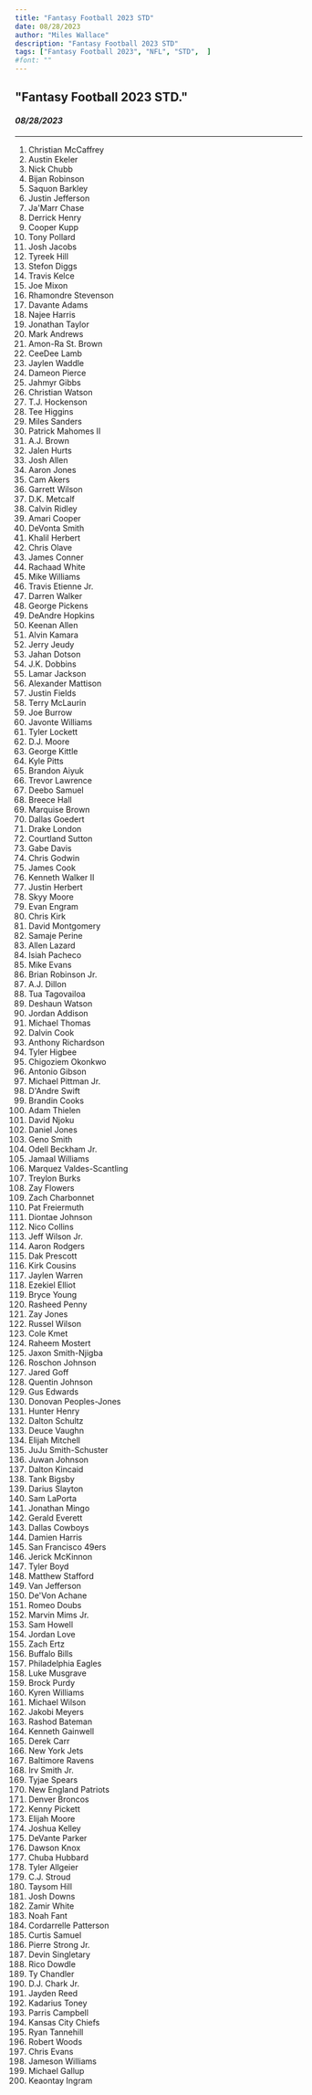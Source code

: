 ```yaml
---
title: "Fantasy Football 2023 STD"
date: 08/28/2023
author: "Miles Wallace"
description: "Fantasy Football 2023 STD"
tags: ["Fantasy Football 2023", "NFL", "STD",  ]
#font: ""
---
```

## "Fantasy Football 2023 STD."
#### _08/28/2023_  
____
1. Christian McCaffrey    
2. Austin Ekeler     
3. Nick Chubb      
4. Bijan Robinson      
5. Saquon Barkley    
6. Justin Jefferson      
7. Ja'Marr Chase    
8. Derrick Henry      
9. Cooper Kupp       
10. Tony Pollard  
11. Josh Jacobs    
12. Tyreek Hill    
13. Stefon Diggs    
14. Travis Kelce    
15. Joe Mixon    
16. Rhamondre Stevenson  
17. Davante Adams   
18. Najee Harris   
19. Jonathan Taylor  
20. Mark Andrews    
21. Amon-Ra St. Brown   
22. CeeDee Lamb   
23. Jaylen Waddle   
24. Dameon Pierce   
25. Jahmyr Gibbs  
26. Christian Watson    
27. T.J. Hockenson   
28. Tee Higgins   
29. Miles Sanders   
30. Patrick Mahomes II    
31. A.J. Brown   
32. Jalen Hurts   
33. Josh Allen   
34. Aaron Jones   
35. Cam Akers   
36. Garrett Wilson   
37. D.K. Metcalf   
38. Calvin Ridley   
39. Amari Cooper   
40. DeVonta Smith   
41. Khalil Herbert   
42. Chris Olave   
43. James Conner   
44. Rachaad White   
45. Mike Williams   
46. Travis Etienne Jr.    
47. Darren Walker    
48. George Pickens   
49. DeAndre Hopkins   
50. Keenan Allen   
51. Alvin Kamara   
52. Jerry Jeudy   
53. Jahan Dotson   
54. J.K. Dobbins   
55. Lamar Jackson   
56. Alexander Mattison    
57. Justin Fields    
58. Terry McLaurin   
59. Joe Burrow   
60. Javonte Williams    
61. Tyler Lockett   
62. D.J. Moore   
63. George Kittle    
64. Kyle Pitts    
65. Brandon Aiyuk    
66. Trevor Lawrence    
67. Deebo Samuel    
68. Breece Hall    
69. Marquise Brown    
70. Dallas Goedert    
71. Drake London    
72. Courtland Sutton    
73. Gabe Davis    
74. Chris Godwin    
75. James Cook    
76. Kenneth Walker II    
77. Justin Herbert    
78. Skyy Moore    
79. Evan Engram    
80. Chris Kirk    
81. David Montgomery    
82. Samaje Perine    
83. Allen Lazard   
84. Isiah Pacheco  
85. Mike Evans  
86. Brian Robinson Jr.    
87. A.J. Dillon    
88. Tua Tagovailoa   
89. Deshaun Watson    
90. Jordan Addison   
91. Michael Thomas   
92. Dalvin Cook   
93. Anthony Richardson    
94. Tyler Higbee   
95. Chigoziem Okonkwo   
96. Antonio Gibson   
97. Michael Pittman Jr.    
98. D'Andre Swift  
99. Brandin Cooks   
100. Adam Thielen  
101. David Njoku  
102. Daniel Jones    
103. Geno Smith    
104. Odell Beckham Jr.    
105. Jamaal Williams    
106. Marquez Valdes-Scantling  
107. Treylon Burks  
108. Zay Flowers  
109. Zach Charbonnet  
110. Pat Freiermuth  
111. Diontae Johnson   
112. Nico Collins  
113. Jeff Wilson Jr.  
114. Aaron Rodgers  
115. Dak Prescott   
116. Kirk Cousins   
117. Jaylen Warren    
118. Ezekiel Elliot   
119. Bryce Young   
120. Rasheed Penny    
121. Zay Jones   
122. Russel Wilson    
123. Cole Kmet   
124. Raheem Mostert    
125. Jaxon Smith-Njigba    
126. Roschon Johnson   
127. Jared Goff   
128. Quentin Johnson    
129. Gus Edwards    
130. Donovan Peoples-Jones    
131. Hunter Henry   
132. Dalton Schultz   
133. Deuce Vaughn   
134. Elijah Mitchell    
135. JuJu Smith-Schuster    
136. Juwan Johnson    
137. Dalton Kincaid    
138. Tank Bigsby     
139. Darius Slayton    
140. Sam LaPorta    
141. Jonathan Mingo    
142. Gerald Everett    
143. Dallas Cowboys    
144. Damien Harris    
145. San Francisco 49ers    
146. Jerick McKinnon    
147. Tyler Boyd    
148. Matthew Stafford    
149. Van Jefferson    
150. De'Von Achane   
151. Romeo Doubs    
152. Marvin Mims Jr.    
153. Sam Howell    
154. Jordan Love    
155. Zach Ertz    
156. Buffalo Bills    
157. Philadelphia Eagles    
158. Luke Musgrave   
159. Brock Purdy   
160. Kyren Williams    
161. Michael Wilson    
162. Jakobi Meyers    
163. Rashod Bateman    
164. Kenneth Gainwell    
165. Derek Carr    
166. New York Jets    
167. Baltimore Ravens    
168. Irv Smith Jr.     
169. Tyjae Spears    
170. New England Patriots    
171. Denver Broncos    
172. Kenny Pickett    
173. Elijah Moore    
174. Joshua Kelley    
175. DeVante Parker    
176. Dawson Knox    
177. Chuba Hubbard    
178. Tyler Allgeier    
179. C.J. Stroud    
180. Taysom Hill    
181. Josh Downs    
182. Zamir White    
183. Noah Fant    
184. Cordarrelle Patterson    
185. Curtis Samuel    
186. Pierre Strong Jr.    
187. Devin Singletary    
188. Rico Dowdle    
189. Ty Chandler    
190. D.J. Chark Jr.    
191. Jayden Reed    
192. Kadarius Toney    
193. Parris Campbell    
194. Kansas City Chiefs  
195. Ryan Tannehill    
196. Robert Woods    
197. Chris Evans    
198. Jameson Williams    
199. Michael Gallup   
200. Keaontay Ingram   

